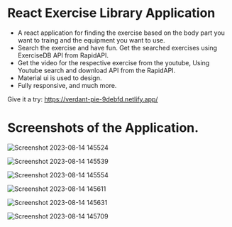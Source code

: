 # React Exercise Library Application

- A react application for finding the exercise based on the body part you want to traing and the equipment you want to use.
- Search the exercise and have fun. Get the searched exercises using ExerciseDB API from RapidAPI.
- Get the video for the respective exercise from the youtube, Using Youtube search and download API from the RapidAPI.
- Material ui is used to design.
- Fully responsive, and much more.

Give it a try:
https://verdant-pie-9debfd.netlify.app/


# Screenshots of the Application.


![Screenshot 2023-08-14 145524](https://github.com/BhupendraShahi/exercise-library/assets/62903302/29bc36b9-b8ff-4dca-8a92-6f1158bed0eb)


![Screenshot 2023-08-14 145539](https://github.com/BhupendraShahi/exercise-library/assets/62903302/d842112e-4ead-4a75-9d57-6e36dce0c683)


![Screenshot 2023-08-14 145554](https://github.com/BhupendraShahi/exercise-library/assets/62903302/479bff6c-104f-4130-b204-6de4e5663993)


![Screenshot 2023-08-14 145611](https://github.com/BhupendraShahi/exercise-library/assets/62903302/03770bc1-d7a5-4606-9a60-4884554411cf)


![Screenshot 2023-08-14 145631](https://github.com/BhupendraShahi/exercise-library/assets/62903302/eae4b5e1-61a5-4524-8d68-c3b4d5e662fa)


![Screenshot 2023-08-14 145709](https://github.com/BhupendraShahi/exercise-library/assets/62903302/56989357-d0ff-420a-9cf3-ce3540c6e753)
